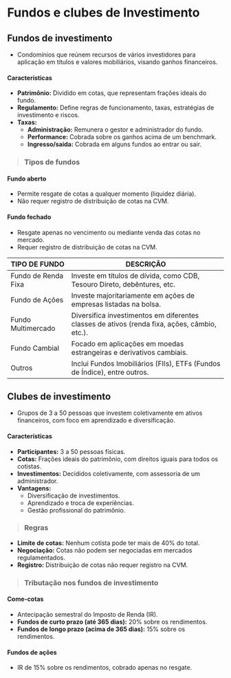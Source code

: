 # Fundos e clubes de Investimento

## Fundos de investimento
- Condomínios que reúnem recursos de vários investidores para aplicação em títulos e valores mobiliários, visando ganhos financeiros.

#### Características
- **Patrimônio:** Dividido em cotas, que representam frações ideais do fundo.
- **Regulamento:** Define regras de funcionamento, taxas, estratégias de investimento e riscos.
- **Taxas:**
  - **Administração:** Remunera o gestor e administrador do fundo.
  - **Performance:** Cobrada sobre os ganhos acima de um benchmark.
  - **Ingresso/saída:** Cobrada em alguns fundos ao entrar ou sair.

> ### Tipos de fundos

#### Fundo aberto
- Permite resgate de cotas a qualquer momento (liquidez diária).
- Não requer registro de distribuição de cotas na CVM.

#### Fundo fechado
- Resgate apenas no vencimento ou mediante venda das cotas no mercado.
- Requer registro de distribuição de cotas na CVM.

| TIPO DE FUNDO       | DESCRIÇÃO                                                                                    |
|---------------------|----------------------------------------------------------------------------------------------|
| Fundo de Renda Fixa | Investe em títulos de dívida, como CDB, Tesouro Direto, debêntures, etc.                     |
| Fundo de Ações      | Investe majoritariamente em ações de empresas listadas na bolsa.                             |
| Fundo Multimercado  | Diversifica investimentos em diferentes classes de ativos (renda fixa, ações, câmbio, etc.). |
| Fundo Cambial       | Focado em aplicações em moedas estrangeiras e derivativos cambiais.                          |
| Outros              | Inclui Fundos Imobiliários (FIIs), ETFs (Fundos de Índice), entre outros.                    |

## Clubes de investimento
- Grupos de 3 a 50 pessoas que investem coletivamente em ativos financeiros, com foco em aprendizado e diversificação.

#### Características
- **Participantes:** 3 a 50 pessoas físicas.
- **Cotas:** Frações ideais do patrimônio, com direitos iguais para todos os cotistas.
- **Investimentos:** Decididos coletivamente, com assessoria de um administrador.
- **Vantagens:**
  - Diversificação de investimentos.
  - Aprendizado e troca de experiências.
  - Gestão profissional do patrimônio.

> ### Regras
- **Limite de cotas:** Nenhum cotista pode ter mais de 40% do total.
- **Negociação:** Cotas não podem ser negociadas em mercados regulamentados.
- **Registro:** Distribuição de cotas não requer registro na CVM.

> ### Tributação nos fundos de investimento

#### Come-cotas
- Antecipação semestral do Imposto de Renda (IR).
- **Fundos de curto prazo (até 365 dias):** 20% sobre os rendimentos.
- **Fundos de longo prazo (acima de 365 dias):** 15% sobre os rendimentos.

#### Fundos de ações
- IR de 15% sobre os rendimentos, cobrado apenas no resgate.
